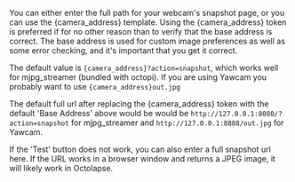 You can either enter the full path for your webcam's snapshot page, or you can use the {camera_address} template.  Using the {camera_address} token is preferred if for no other reason than to verify that the base address is correct.  The base address is used for custom image preferences as well as some error checking, and it's important that you get it correct.

The default value is ```{camera_address}?action=snapshot```, which works well for mjpg_streamer (bundled with octopi).  If you are using Yawcam you probably want to use ```{camera_address}out.jpg```

The default full url after replacing the {camera_address} token with the default 'Base Address' above would be would be ```http://127.0.0.1:8080/?action=snapshot``` for mjpg_streamer and ```http://127.0.0.1:8888/out.jpg``` for Yawcam.

If the 'Test' button does not work, you can also enter a full snapshot url here.  If the URL works in a browser window and returns a JPEG image, it will likely work in Octolapse.
